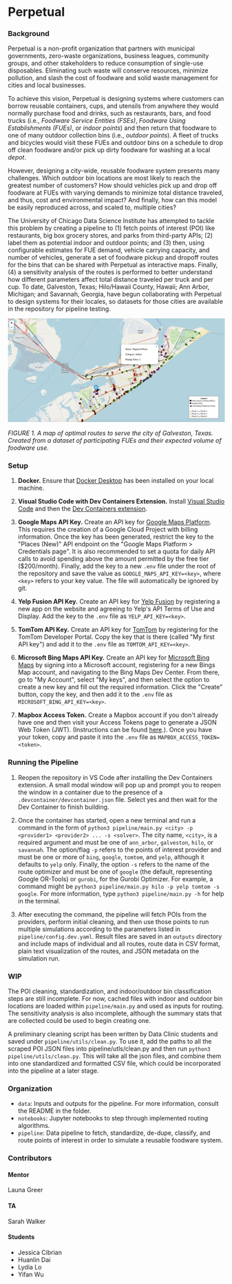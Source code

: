 # Perpetual

### Background

Perpetual is a non-profit organization that partners with municipal governments, zero-waste organizations, business leagues, community groups, and other stakeholders to reduce consumption of single-use disposables. Eliminating such waste will conserve resources, minimize pollution, and slash the cost of foodware and solid waste management for cities and local businesses.

To achieve this vision, Perpetual is designing systems where customers can borrow reusable containers, cups, and utensils from anywhere they would normally purchase food and drinks, such as restaurants, bars, and food trucks (i.e., _Foodware Service Entities (FSEs)_, _Foodware Using Establishments (FUEs)_, or _indoor points_) and then return that foodware to one of many outdoor collection bins (i.e., _outdoor points_).  A fleet of trucks and bicycles would visit these FUEs and outdoor bins on a schedule to drop off clean foodware and/or pick up dirty foodware for washing at a local _depot_.

However, designing a city-wide, reusable foodware system presents many challenges. Which outdoor bin locations are most likely to reach the greatest number of customers? How should vehicles pick up and drop off foodware at FUEs with varying demands to minimize total distance traveled, and thus, cost and environmental impact? And finally, how can this model be easily reproduced across, and scaled to, multiple cities?

The University of Chicago Data Science Institute has attempted to tackle this problem by creating a pipeline to (1) fetch points of interest (POI) like restaurants, big box grocery stores, and parks from third-party APIs; (2) label them as potential indoor and outdoor points; and (3) then, using configurable estimates for FUE demand, vehicle carrying capacity, and number of vehicles, generate a set of foodware pickup and dropoff routes for the bins that can be shared with Perpetual as interactive maps. Finally, (4) a sensitivity analysis of the routes is performed to better understand how different parameters affect total distance traveled per truck and per cup. To date, Galveston, Texas; Hilo/Hawaii County, Hawaii; Ann Arbor, Michigan; and Savannah, Georgia, have begun collaborating with Perpetual to design systems for their locales, so datasets for those cities are available in the repository for pipeline testing.

![A screenshot of an interactive map of routes for Galveston, Texas.](/data/img/galveston_map.png)

_FIGURE 1. A map of optimal routes to serve the city of Galveston, Texas. Created from a dataset of participating FUEs and their expected volume of foodware use._

### Setup

1. **Docker.** Ensure that [Docker Desktop](https://docs.docker.com/engine/install/) has been installed on your local machine.

2. **Visual Studio Code with Dev Containers Extension.** Install [Visual Studio Code](https://code.visualstudio.com/) and then the [Dev Containers extension](https://code.visualstudio.com/docs/devcontainers/tutorial#_install-the-extension).

3. **Google Maps API Key.** Create an API key for [Google Maps Platform](https://developers.google.com/maps/documentation/places/web-service/get-api-key). This requires the creation of a Google Cloud Project with billing information. Once the key has been generated, restrict the key to the "Places (New)" API endpoint on the "Google Maps Platform > Credentials page".  It is also recommended to set a quota for daily API calls to avoid spending above the amount permitted by the free tier ($200/month). Finally, add the key to a new `.env` file under the root of the repository and save the value as `GOOGLE_MAPS_API_KEY=<key>`, where `<key>` refers to your key value. The file will automatically be ignored by git.

4. **Yelp Fusion API Key.** Create an API key for [Yelp Fusion](https://docs.developer.yelp.com/docs/fusion-intro) by registering a new app on the website and agreeing to Yelp's API Terms of Use and Display.  Add the key to the `.env` file as `YELP_API_KEY=<key>`.

5. **TomTom API Key.** Create an API key for [TomTom](https://developer.tomtom.com/knowledgebase/platform/articles/how-to-get-an-tomtom-api-key/) by registering for the TomTom Developer Portal.  Copy the key that is there (called "My first API key") and add it to the `.env` file as `TOMTOM_API_KEY=<key>`.

6. **Microsoft Bing Maps API Key.** Create an API key for [Microsoft Bing Maps](https://learn.microsoft.com/en-us/bingmaps/getting-started/bing-maps-dev-center-help/getting-a-bing-maps-key) by signing into a Microsoft account, registering for a new Bings Map account, and navigating to the Bing Maps Dev Center. From there, go to "My Account", select "My keys", and then select the option to create a new key and fill out the required information. Click the "Create" button, copy the key, and then add it to the `.env` file as `MICROSOFT_BING_API_KEY=<key>`.

7. **Mapbox Access Token.** Create a Mapbox account if you don't already have one and then visit your Access Tokens page to generate a JSON Web Token (JWT). (Instructions can be found [here](https://docs.mapbox.com/help/getting-started/access-tokens/).). Once you have your token, copy and paste it into the `.env` file as `MAPBOX_ACCESS_TOKEN=<token>`.

### Running the Pipeline

1. Reopen the repository in VS Code after installing the Dev Containers extension.  A small modal window will pop up and prompt you to reopen the window in a container due to the presence of a `.devcontainer/devcontainer.json` file.  Select yes and then wait for the Dev Container to finish building.

2. Once the container has started, open a new terminal and run a command in the form of `python3 pipeline/main.py <city> -p <provider1> <provider2> ... -s <solver>`. The city name, `<city>`, is a required argument and must be one of `ann_arbor`, `galveston`, `hilo`, or `savannah`. The option/flag `-p` refers to the points of interest provider and must be one or more of `bing`, `google`, `tomtom`, and `yelp`, although it defaults to `yelp` only. Finally, the option `-s` refers to the name of the route optimizer and must be one of `google` (the default, representing Google OR-Tools) or `gurobi`, for the Gurobi Optimizer. For example, a command might be `python3 pipeline/main.py hilo -p yelp tomtom -s google`. For more information, type `python3 pipeline/main.py -h` for help in the terminal.

3. After executing the command, the pipeline will fetch POIs from the providers, perform initial cleaning, and then use those points to run multiple simulations according to the parameters listed in `pipeline/config.dev.yaml`. Result files are saved in an `outputs` directory and include maps of individual and all routes, route data in CSV format, plain text visualization of the routes, and JSON metadata on the simulation run.

### WIP

The POI cleaning, standardization, and indoor/outdoor bin classification steps are still incomplete. For now, cached files with indoor and outdoor bin locations are loaded within `pipeline/main.py` and used as inputs for routing. The sensitivity analysis is also incomplete, although the summary stats that are collected could be used to begin creating one.

A preliminary cleaning script has been written by Data Clinic students and saved under `pipeline/utils/clean.py`. To use it, add the paths to all the scraped POI JSON files into pipeline/utls/clean.py and then run `python3 pipeline/utils/clean.py`. This will take all the json files, and combine them into one standardized and formatted CSV file, which could be incorporated into the pipeline at a later stage.

### Organization

- `data`: Inputs and outputs for the pipeline. For more information, consult the README in the folder.
- `notebooks`: Jupyter notebooks to step through implemented routing algorithms.
- `pipeline`: Data pipeline to fetch, standardize, de-dupe, classify, and route points of interest in order to simulate a reusable foodware system.

### Contributors

#### Mentor
Launa Greer

#### TA
Sarah Walker

#### Students
- Jessica Cibrian
- Huanlin Dai
- Lydia Lo
- Yifan Wu
